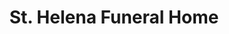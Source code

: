 ---
title: "St. Helena Funeral Home"
url: /new-york/st-helena-funeral-home/
shop: funeral directors
---